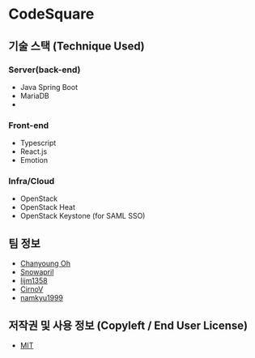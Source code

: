 # CodeSquare

## 기술 스택 (Technique Used)
### Server(back-end)
- Java Spring Boot
- MariaDB
- 

### Front-end
- Typescript
- React.js
- Emotion

### Infra/Cloud
- OpenStack
- OpenStack Heat
- OpenStack Keystone (for SAML SSO)

## 팀 정보
- [Chanyoung Oh](https://github.com/shydah)
- [Snowapril](https://github.com/Snowapril)
- [lijm1358](https://github.com/lijm1358)
- [CirnoV](https://github.com/CirnoV)
- [namkyu1999](https://github.com/namkyu1999)

## 저작권 및 사용 정보 (Copyleft / End User License)
- [MIT](https://github.com/osamhack2020/WEB_CodeSquare_AmongUs/blob/master/README.md)
